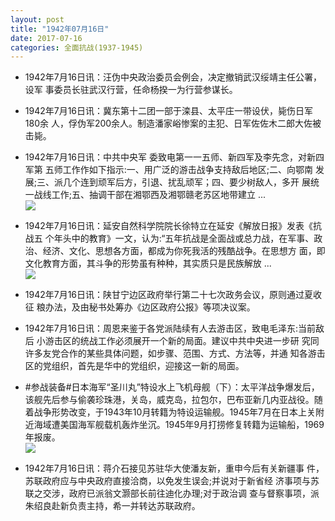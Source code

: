 ```yaml
---
layout: post
title: "1942年07月16日"
date: 2017-07-16
categories: 全面抗战(1937-1945)
---
```


<meta name="referrer" content="no-referrer" />

- 1942年7月16日讯：汪伪中央政治委员会例会，决定撤销武汉绥靖主任公署，设军 事委员长驻武汉行营，任命杨揆一为行营参谋长。 

- 1942年7月16日讯：冀东第十二团一部于滦县、太平庄一带设伏，毙伤日军180余 人，俘伪军200余人。制造潘家峪惨案的主犯、日军佐佐木二郎大佐被 击毙。 

- 1942年7月16日讯：中共中央军 委致电第一一五师、新四军及李先念，对新四军第 五师工作作如下指示:一、用广泛的游击战争支持敌后地区;二、向鄂南 发展;三、派几个连到顽军后方，引退、扰乱顽军；四、要少树敌人，多开 展统一战线工作;五、抽调干部在湘鄂西及湘鄂赣老苏区地带建立 ... <br/><img src="https://wx3.sinaimg.cn/large/aca367d8ly1fhlz6wwpfgj20c809z74c.jpg" />

- 1942年7月16日讯：延安自然科学院院长徐特立在延安《解放日报》发表《抗战五 个年头中的教育》一文，认为:“五年抗战是全面战或总力战，在军事、政 治、经济、文化、思想各方面，都成为你死我活的残酷战争。在思想方 面，即文化教育方面，其斗争的形势虽有种种，其实质只是民族解放 ... <br/><img src="https://wx1.sinaimg.cn/large/aca367d8ly1fhlvq61f8qj20c80aywel.jpg" />

- 1942年7月16日讯：陕甘宁边区政府举行第二十七次政务会议，原则通过夏收征 粮办法，及由秘书处筹办《边区政府公报》等项决议案。 

- 1942年7月16日讯：周恩来鉴于各党派陆续有人去游击区，致电毛泽东:当前敌后 小游击区的统战工作必须展开一个新的局面。建议中共中央进一步研 究同许多友党合作的某些具体问题，如步骤、范围、方式、方法等，并通 知各游击区的党组织，首先是华中的党组织，迎接这一新的局面。 

- #参战装备#日本海军“圣川丸”特设水上飞机母舰（下）：太平洋战争爆发后，该舰先后参与偷袭珍珠港，关岛，威克岛，拉包尔，巴布亚新几内亚战役。随着战争形势改变，于1943年10月转籍为特设运输舰。1945年7月在日本上关附近海域遭美国海军舰载机轰炸坐沉。1945年9月打捞修复转籍为运输船，1969年报废。 <br/><img src="https://wx4.sinaimg.cn/large/aca367d8ly1fhlhulxfb5j20b20v344w.jpg" />

- 1942年7月16日讯：蒋介石接见苏驻华大使潘友新，重申今后有关新疆事 件，苏联政府应与中央政府直接洽商，以免发生误会;并说对于新省经 济事项与苏联之交涉，政府已派翁文灏部长前往迪化办理;对于政治调 查与督察事项，派朱绍良赴新负责主持，希一并转达苏联政府。 

